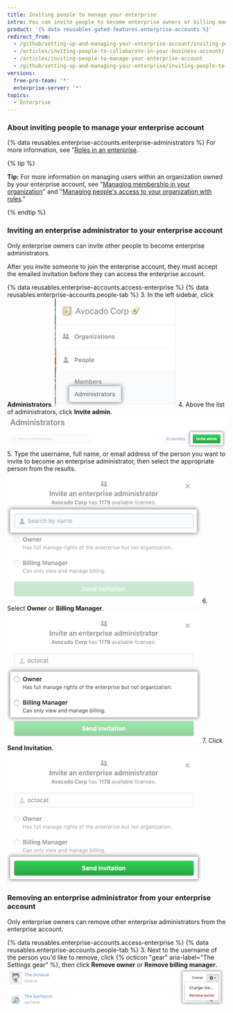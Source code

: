 ```yaml
---
title: Inviting people to manage your enterprise
intro: You can invite people to become enterprise owners or billing managers in your enterprise account. You can also remove enterprise owners or billing managers who no longer need access to the enterprise account.
product: '{% data reusables.gated-features.enterprise-accounts %}'
redirect_from:
  - /github/setting-up-and-managing-your-enterprise-account/inviting-people-to-manage-your-enterprise-account
  - /articles/inviting-people-to-collaborate-in-your-business-account/
  - /articles/inviting-people-to-manage-your-enterprise-account
  - /github/setting-up-and-managing-your-enterprise/inviting-people-to-manage-your-enterprise
versions:
  free-pro-team: '*'
  enterprise-server: '*'
topics:
  - Enterprise
---
```

### About inviting people to manage your enterprise account

{% data reusables.enterprise-accounts.enterprise-administrators %} For more information, see "[Roles in an enterprise](/github/setting-up-and-managing-your-enterprise/roles-in-an-enterprise).

{% tip %}

**Tip:** For more information on managing users within an organization owned by your enterprise account, see "[Managing membership in your organization](/articles/managing-membership-in-your-organization)" and "[Managing people's access to your organization with roles](/articles/managing-peoples-access-to-your-organization-with-roles)."

{% endtip %}

### Inviting an enterprise administrator to your enterprise account

Only enterprise owners can invite other people to become enterprise administrators.

After you invite someone to join the enterprise account, they must accept the emailed invitation before they can access the enterprise account.

{% data reusables.enterprise-accounts.access-enterprise %}
{% data reusables.enterprise-accounts.people-tab %}
3. In the left sidebar, click **Administrators**.
  ![Administrators tab in the left sidebar](/assets/images/help/business-accounts/administrators-tab.png)
4. Above the list of administrators, click **Invite admin**.
  ![Invite admin button above the list of enterprise owners](/assets/images/help/business-accounts/invite-admin-button.png)
5. Type the username, full name, or email address of the person you want to invite to become an enterprise administrator, then select the appropriate person from the results.
  ![Modal box with field to type a person's username, full name, or email address, and Invite button](/assets/images/help/business-accounts/invite-admins-modal-button.png)
6. Select **Owner** or **Billing Manager**.
  ![Modal box with role choices](/assets/images/help/business-accounts/invite-admins-roles.png)
7. Click **Send Invitation**.
  ![Send invitation button](/assets/images/help/business-accounts/invite-admins-send-invitation.png)

### Removing an enterprise administrator from your enterprise account

Only enterprise owners can remove other enterprise administrators from the enterprise account.

{% data reusables.enterprise-accounts.access-enterprise %}
{% data reusables.enterprise-accounts.people-tab %}
3. Next to the username of the person you'd like to remove, click {% octicon "gear" aria-label="The Settings gear" %}, then click **Remove owner** or **Remove billing manager**.
  ![Settings gear with menu option to remove an enterprise administrator](/assets/images/help/business-accounts/remove-admin.png)
